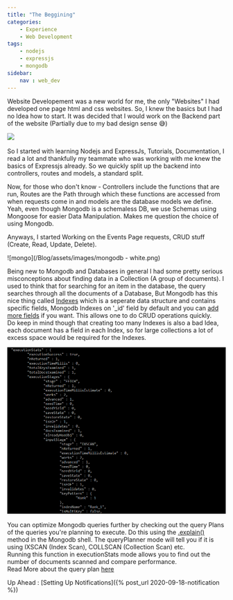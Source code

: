 ```yaml
---
title: "The Beggining"
categories:
    - Experience
    - Web Development
tags:
    - nodejs
    - expressjs
    - mongodb
sidebar:
    nav : web_dev
---
```

Website Developement was a new world for me, the only "Websites" I had developed one page html and css websites. So, I knew the basics but I had no Idea how to start. It was decided that I would work on the Backend part of the website (Partially due to my bad design sense &#128517;)

<img src="{{ site.baseurl }}/assets/images/backend.png">

So I started with learning Nodejs and ExpressJs, Tutorials, Documentation, I read a lot and thankfully my teammate who was working with me knew the basics of Expressjs already. So we quickly split up the backend into controllers, routes and models, a standard split.

Now, for those who don't know - Controllers include the functions that are run, Routes are the Path through which these functions are accessed from when requests come in and models are the database models we define.  
Yeah, even though Mongodb is a schemaless DB, we use Schemas using Mongoose for easier Data Manipulation. Makes me question the choice of using Mongodb.

Anyways, I started Working on the Events Page requests, CRUD stuff (Create, Read, Update, Delete). 

![mongo](/Blog/assets/images/mongodb - white.png)

Being new to Mongodb and Databases in general I had some pretty serious misconceptions about finding data in a Collection (A group of documents). I used to think that for searching for an item in the database, the query searches through all the documents of a Database, But Mongodb has this nice thing called [Indexes](https://docs.mongodb.com/manual/indexes/) which is a seperate data structure and contains specific fields, Mongodb Indexes on '_id' field by default and you can [add more fields](https://docs.mongodb.com/manual/core/index-single/) if you want. This allows one to do CRUD operations quickly.  
Do keep in mind though that creating too many Indexes is also a bad Idea, each document has a field in each Index, so for large collections a lot of excess space would be required for the Indexes.

![Execution Stats](/assets/images/executionplan.png)

You can optimize Mongodb queries further by checking out the query Plans of the queries you're planning to execute. Do this using the [.explain()](https://docs.mongodb.com/manual/reference/method/cursor.explain/#cursor.explain) method in the Mongodb shell. 
The queryPlanner mode will tell you if it is using IXSCAN (Index Scan), COLLSCAN (Collection Scan) etc.  
Running this function in executionStats mode allows you to find out the number of documents scanned and compare performance.  
Read More about the query plan [here](https://docs.mongodb.com/manual/tutorial/analyze-query-plan/)


Up Ahead : [Setting Up Notifications]({% post_url 2020-09-18-notification %})